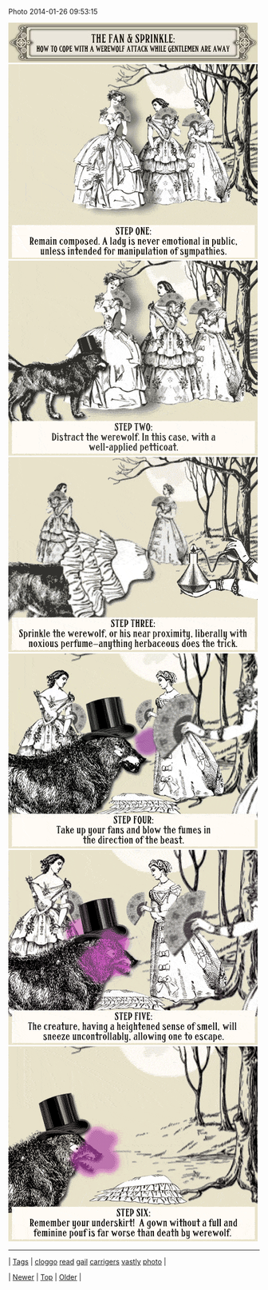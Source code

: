 <!--
title: Photo 2014-01-26 09
date: 2020-06-28T15:27:00.261Z
tags: cloggo, read, gail, carrigers, vastly, photo
-->


Photo 2014-01-26 09:53:15

![](74591624777-0.jpg)
![](74591624777-1.gif)
![](74591624777-2.gif)
![](74591624777-3.gif)
![](74591624777-4.gif)
![](74591624777-5.gif)
![](74591624777-6.gif)

<!--BOTTOM-POST-NAVIGATION-->
---

| [Tags](tags.md) | [cloggo](tag-cloggo.md) [read](tag-read.md) [gail](tag-gail.md) [carrigers](tag-carrigers.md) [vastly](tag-vastly.md) [photo](tag-photo.md) |

| [Newer](74534359689.md) | [Top](index.md) | [Older](74873862923.md) |
